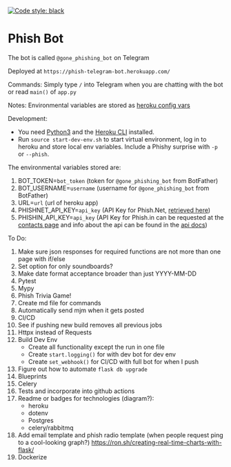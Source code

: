 [![Code style: black](https://img.shields.io/badge/code%20style-black-000000.svg)](https://github.com/psf/black)


# Phish Bot

The bot is called `@gone_phishing_bot` on Telegram

Deployed at `https://phish-telegram-bot.herokuapp.com/`

Commands:
Simply type `/` into Telegram when you are chatting with the bot or read `main()` of   `app.py`

Notes:
Environmental variables are stored as [heroku config vars](https://devcenter.heroku.com/articles/config-vars)

Development:
* You need [Python3](https://www.python.org/downloads/) and the [Heroku CLI](https://devcenter.heroku.com/articles/heroku-cli#download-and-install) installed.
* Run `source start-dev-env.sh` to start virtual environment, log in to heroku and store local env variables. Include a Phishy surprise with `-p` or `--phish`.

The environmental variables stored are:
1. BOT_TOKEN=`bot_token` (token for `@gone_phishing_bot` from BotFather)
2. BOT_USERNAME=`username` (username for `@gone_phishing_bot` from BotFather)
3. URL=`url` (url of heroku app)
4. PHISHNET_API_KEY=`api_key` (API Key for Phish.Net, [retrieved here](https://api.phish.net/request-key))
5. PHISHIN_API_KEY=`api_key` (API Key for Phish.in can be requested at the [contacts page](https://phish.in/contact-info) and info about the api can be found in the [api docs](https://phish.in/api-docs))

To Do:
1. Make sure json responses for required functions are not more than one page with if/else
2. Set option for only soundboards?
3. Make date format acceptance broader than just YYYY-MM-DD
4. Pytest
5. Mypy
6. Phish Trivia Game!
7. Create md file for commands
8.  Automatically send mjm when it gets posted
9.  CI/CD
10. See if pushing new build removes all previous jobs
11. Httpx instead of Requests
12. Build Dev Env
    * Create all functionality except the run in one file
    * Create `start.logging()` for with dev bot for dev env
    * Create `set_webhook()` for CI/CD with full bot for when I push
13. Figure out how to automate `flask db upgrade`
14. Blueprints
15. Celery
16. Tests and incorporate into github actions
17. Readme or badges for technologies (diagram?):
    - heroku
    - dotenv
    - Postgres
    - celery/rabbitmq
18. Add email template and phish radio template (when people request ping to a cool-looking graph?) https://ron.sh/creating-real-time-charts-with-flask/
19. Dockerize